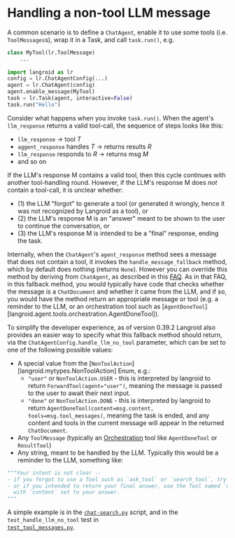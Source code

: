 # Handling a non-tool LLM message

A common scenario is to define a `ChatAgent`, enable it to use some tools
(i.e. `ToolMessages`s), wrap it in a Task, and call `task.run()`, e.g. 

```python
class MyTool(lr.ToolMessage)
    ...
    
import langroid as lr
config = lr.ChatAgentConfig(...)
agent = lr.ChatAgent(config)
agent.enable_message(MyTool)
task = lr.Task(agent, interactive=False)
task.run("Hello")
```

Consider what happens when you invoke `task.run()`. When the agent's `llm_response` 
returns a valid tool-call, the sequence of steps looks like this:

- `llm_response` -> tool $T$
- `aggent_response` handles $T$ -> returns results $R$
- `llm_response` responds to $R$ -> returns msg $M$
- and so on

If the LLM's response M contains a valid tool, then this cycle continues
with another tool-handling round. However, if the LLM's response M does _not_ contain
a tool-call, it is unclear whether:

- (1) the LLM "forgot" to generate a tool (or generated it wrongly, hence it was
   not recognized by Langroid as a tool), or 
- (2) the LLM's response M is an "answer" meant to be shown to the user 
    to continue the conversation, or
- (3) the LLM's response M is intended to be a "final" response, ending the task. 

Internally, when the `ChatAgent`'s `agent_response` method sees a message that does not
contain a tool, it invokes the `handle_message_fallback` method, which by default
does nothing (returns `None`). However you can override this method by deriving
from `ChatAgent`, as described in this [FAQ](https://langroid.github.io/langroid/FAQ/#how-can-i-handle-an-llm-forgetting-to-generate-a-toolmessage). As in that FAQ, 
in this fallback method, you would
typically have code that checks whether the message is a `ChatDocument`
and whether it came from the LLM, and if so, you would have the method return 
an appropriate message or tool (e.g. a reminder to the LLM, or an orchestration tool
such as [`AgentDoneTool`][langroid.agent.tools.orchestration.AgentDoneTool]).

To simplify the developer experience, as of version 0.39.2 Langroid also provides an
easier way to specify what this fallback method should return, via the
`ChatAgentConfig.handle_llm_no_tool` parameter, which can be set to one of
the following possible values:

- A special value from the [`NonToolAction`][langroid.mytypes.NonToolAction] Enum, e.g.:
  - `"user"` or `NonToolAction.USER` - this is interpreted by langroid to return 
     `ForwardTool(agent="user")`, meaning the message is passed to the user to await
     their next input.
  - `"done"` or `NonToolAction.DONE` - this is interpreted by langroid to return 
     `AgentDoneTool(content=msg.content, tools=msg.tool_messages)`, 
     meaning the task is ended, and any content and tools in the current message will
     appear in the returned `ChatDocument`.
- Any `ToolMessage` (typically an [Orchestration](https://github.com/langroid/langroid/blob/main/langroid/agent/tools/orchestration.py) tool like 
  `AgentDoneTool` or `ResultTool`)
- Any string, meant to be handled by the LLM. 
  Typically this would be a reminder to the LLM, something like:
```python
"""Your intent is not clear -- 
- if you forgot to use a Tool such as `ask_tool` or `search_tool`, try again.
- or if you intended to return your final answer, use the Tool named `done_tool`,
  with `content` set to your answer.
"""
```

A simple example is in the [`chat-search.py`](https://github.com/langroid/langroid/blob/main/examples/basic/chat-search.py) 
script, and in the `test_handle_llm_no_tool` test in   
[`test_tool_messages.py`](https://github.com/langroid/langroid/blob/main/tests/main/test_tool_messages.py).

